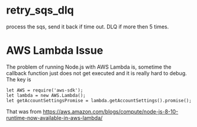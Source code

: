 # retry_sqs_dlq
process the sqs, send it back if time out. DLQ if more then 5 times.

# AWS Lambda Issue
The problem of running Node.js with AWS Lambda is, sometime the callback function just does not get executed and it is really hard to debug. The key is 
```
let AWS = require('aws-sdk');
let lambda = new AWS.Lambda();
let getAccountSettingsPromise = lambda.getAccountSettings().promise();
```
That was from https://aws.amazon.com/blogs/compute/node-js-8-10-runtime-now-available-in-aws-lambda/
